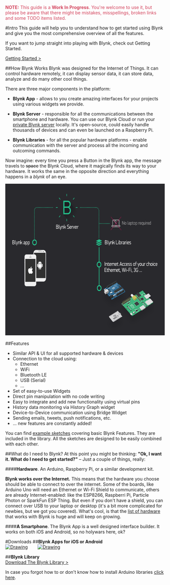 <span style="color:#D3435C;">**NOTE:** This guide is a **Work In Progress**. You're welcome to use it, but please be aware that there might be mistakes, misspellings, broken links and some TODO items listed.</span>

#Intro
This guide will help you to understand how to get started using Blynk and give you the most comprehensive overview of all the features.
 
If you want to jump straight into playing with Blynk, check out Getting Started.
<br>

[Getting Started >](http://docs.blynk.cc/#getting-started)

##How Blynk Works
Blynk was designed for the Internet of Things. It can control hardware remotely, it can display sensor data, 
it can store data, analyze and do many other cool things. 

There are three major components in the platform: 

- **Blynk App** - allows to you create amazing interfaces for your projects using various widgets we provide.

- **Blynk Server** - responsible for all the communications between the smartphone and hardware. 
You can use our Blynk Cloud or run your [private Blynk server](http://docs.blynk.cc/#blynk-server-requirements) locally. 
It's open-source, could easily handle thousands of devices and can even be launched on a Raspberry Pi.

- **Blynk Libraries** - for all the popular hardware platforms - enable communication with the server and 
process all the incoming and outcoming commands.

Now imagine: every time you press a Button in the Blynk app, the message travels to ~~space~~ the Blynk Cloud, 
where it magically finds its way to your hardware. It works the same in the opposite direction and 
everything happens in a *blynk* of an eye.

<img src="images/architecture.png" style="width: 640px; height:478px"/>

##Features
* Similar API & UI for all supported hardware & devices
* Connection to the cloud using:
  * Ethernet
  * WiFi
  * Bluetooth LE
  * USB (Serial)
  * ...
* Set of easy-to-use Widgets
* Direct pin manipulation with no code writing
* Easy to integrate and add new functionality using virtual pins
* History data monitoring via History Graph widget
* Device-to-Device communication using Bridge Widget
* Sending emails, tweets, push notifications, etc.
* ... new features are constantly added!

You can find [example sketches](https://github.com/blynkkk/blynk-library/tree/master/examples) covering basic Blynk Features. 
They are included in the library. All the sketches are designed to be easily combined with each other.

##What do I need to Blynk?
At this point you might be thinking: **"Ok, I want it. What do I need to get started?"** – Just a couple of things, really:

####**Hardware**. 
An Arduino, Raspberry Pi, or a similar development kit.

**Blynk works over the Internet.** 
This means that the hardware you choose should be able to connect to over the internet. Some of the boards, like Arduino Uno 
will need an Ethernet or Wi-Fi Shield to communicate, others are already Internet-enabled: like the ESP8266, Raspberri Pi, 
Particle Photon or SparkFun ESP Thing. But even if you don't have a shield, you can connect over USB to your 
laptop or desktop (it's a bit more complicated for newbies, but we got you covered). 
What's cool, is that the [list of hardware](http://docs.blynk.cc/#list-of-supported-hardware) that works with Blynk is huge and will keep on growing. 
  
####**A Smartphone**. 
The Blynk App is a well designed interface builder. It works on both iOS and Android, so no holywars here, ok? 

#Downloads
##**Blynk Apps for iOS or Android** <br> 
[<img src="http://static1.squarespace.com/static/54765ba7e4b0d055ee0b47a6/t/55515fd0e4b08237a78598e2/1431396305454/?format=500w" alt="Drawing" style=" width: 150px; height:53px"/>](https://itunes.apple.com/us/app/blynk-control-arduino-raspberry/id808760481?ls=1&mt=8)  &nbsp; &nbsp; &nbsp; &nbsp;[<img src="https://play.google.com/intl/en_us/badges/images/apps/en-play-badge.png" alt="Drawing" style=" width: 200px; height:53px"/>](https://play.google.com/store/apps/details?id=cc.blynk)

##**Blynk Library** <br>
[Download The Blynk Library >](https://github.com/blynkkk/blynk-library/releases/latest)

In case you forgot how to or don't know how to install Arduino libraries [click here](http://www.arduino.cc/en/guide/libraries).
